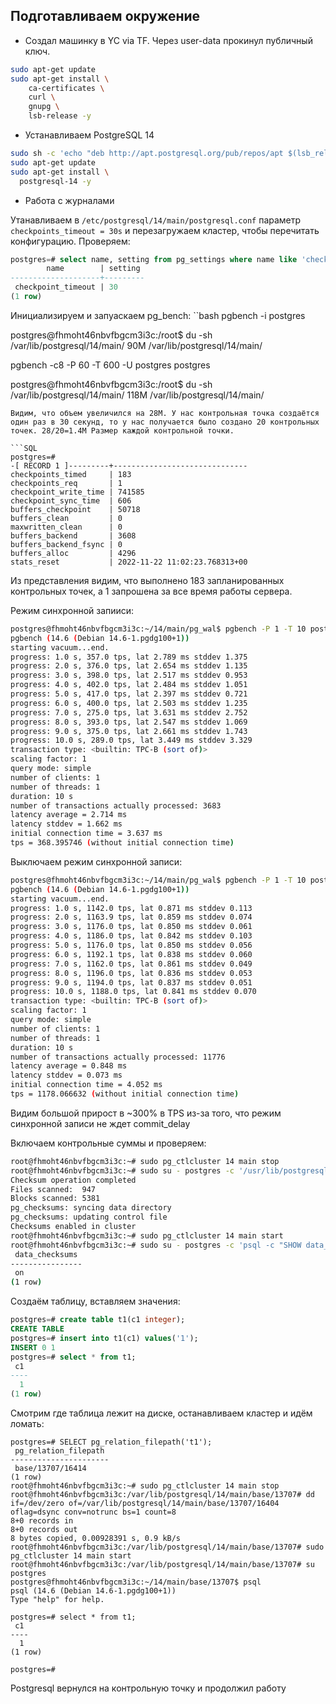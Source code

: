 
## Подготавливаем окружение
- Создал машинку в YC via TF. Через user-data прокинул публичный ключ.
```bash
sudo apt-get update
sudo apt-get install \
    ca-certificates \
    curl \
    gnupg \
    lsb-release -y
```


- Устанавливаем PostgreSQL 14
```bash
sudo sh -c 'echo "deb http://apt.postgresql.org/pub/repos/apt $(lsb_release -cs)-pgdg main" > /etc/apt/sources.list.d/pgdg.list' && wget --quiet -O - https://www.postgresql.org/media/keys/ACCC4CF8.asc | sudo apt-key add - 
sudo apt-get update
sudo apt-get install \
  postgresql-14 -y
```

- Работа с журналами

Утанавливаем в ```/etc/postgresql/14/main/postgresql.conf``` параметр ```checkpoints_timeout = 30s``` и перезагружаем кластер, чтобы перечитать конфигурацию.
Проверяем:
```SQL
postgres=# select name, setting from pg_settings where name like 'checkpoint_timeout%';
        name        | setting 
--------------------+---------
 checkpoint_timeout | 30
(1 row)
```

Инициализируем и запуаскаем pg_bench:
``bash
pgbench -i postgres

postgres@fhmoht46nbvfbgcm3i3c:/root$ du -sh /var/lib/postgresql/14/main/
90M	/var/lib/postgresql/14/main/

pgbench -c8 -P 60 -T 600 -U postgres postgres

postgres@fhmoht46nbvfbgcm3i3c:/root$ du -sh /var/lib/postgresql/14/main/
118M	/var/lib/postgresql/14/main/
```
Видим, что объем увеличился на 28M. У нас контрольная точка создаётся один раз в 30 секунд, то у нас получается было создано 20 контрольных точек. 28/20=1.4M Размер каждой контрольной точки.

```SQL
postgres=#  
-[ RECORD 1 ]---------+------------------------------
checkpoints_timed     | 183
checkpoints_req       | 1
checkpoint_write_time | 741585
checkpoint_sync_time  | 606
buffers_checkpoint    | 50718
buffers_clean         | 0
maxwritten_clean      | 0
buffers_backend       | 3608
buffers_backend_fsync | 0
buffers_alloc         | 4296
stats_reset           | 2022-11-22 11:02:23.768313+00

```
Из представления видим, что выполнено 183 запланированных контрольных точек, а 1 запрошена за все время работы сервера.



Режим синхронной запииси:
```bash
postgres@fhmoht46nbvfbgcm3i3c:~/14/main/pg_wal$ pgbench -P 1 -T 10 postgres
pgbench (14.6 (Debian 14.6-1.pgdg100+1))
starting vacuum...end.
progress: 1.0 s, 357.0 tps, lat 2.789 ms stddev 1.375
progress: 2.0 s, 376.0 tps, lat 2.654 ms stddev 1.135
progress: 3.0 s, 398.0 tps, lat 2.517 ms stddev 0.953
progress: 4.0 s, 402.0 tps, lat 2.484 ms stddev 1.051
progress: 5.0 s, 417.0 tps, lat 2.397 ms stddev 0.721
progress: 6.0 s, 400.0 tps, lat 2.503 ms stddev 1.235
progress: 7.0 s, 275.0 tps, lat 3.631 ms stddev 2.752
progress: 8.0 s, 393.0 tps, lat 2.547 ms stddev 1.069
progress: 9.0 s, 375.0 tps, lat 2.661 ms stddev 1.743
progress: 10.0 s, 289.0 tps, lat 3.449 ms stddev 3.329
transaction type: <builtin: TPC-B (sort of)>
scaling factor: 1
query mode: simple
number of clients: 1
number of threads: 1
duration: 10 s
number of transactions actually processed: 3683
latency average = 2.714 ms
latency stddev = 1.662 ms
initial connection time = 3.637 ms
tps = 368.395746 (without initial connection time)
```
Выключаем режим синхронной записи:

```bash
postgres@fhmoht46nbvfbgcm3i3c:~/14/main/pg_wal$ pgbench -P 1 -T 10 postgres
pgbench (14.6 (Debian 14.6-1.pgdg100+1))
starting vacuum...end.
progress: 1.0 s, 1142.0 tps, lat 0.871 ms stddev 0.113
progress: 2.0 s, 1163.9 tps, lat 0.859 ms stddev 0.074
progress: 3.0 s, 1176.0 tps, lat 0.850 ms stddev 0.061
progress: 4.0 s, 1186.0 tps, lat 0.842 ms stddev 0.103
progress: 5.0 s, 1176.0 tps, lat 0.850 ms stddev 0.056
progress: 6.0 s, 1192.1 tps, lat 0.838 ms stddev 0.060
progress: 7.0 s, 1162.0 tps, lat 0.861 ms stddev 0.049
progress: 8.0 s, 1196.0 tps, lat 0.836 ms stddev 0.053
progress: 9.0 s, 1194.0 tps, lat 0.837 ms stddev 0.051
progress: 10.0 s, 1188.0 tps, lat 0.841 ms stddev 0.070
transaction type: <builtin: TPC-B (sort of)>
scaling factor: 1
query mode: simple
number of clients: 1
number of threads: 1
duration: 10 s
number of transactions actually processed: 11776
latency average = 0.848 ms
latency stddev = 0.073 ms
initial connection time = 4.052 ms
tps = 1178.066632 (without initial connection time)
```
Видим большой прирост в ~300% в TPS из-за того, что режим синхронной записи не ждет commit_delay

Включаем контрольные суммы и проверяем:

```bash
root@fhmoht46nbvfbgcm3i3c:~# sudo pg_ctlcluster 14 main stop
root@fhmoht46nbvfbgcm3i3c:~# sudo su - postgres -c '/usr/lib/postgresql/14/bin/pg_checksums --enable -D "/var/lib/postgresql/14/main"'
Checksum operation completed
Files scanned:  947
Blocks scanned: 5381
pg_checksums: syncing data directory
pg_checksums: updating control file
Checksums enabled in cluster
root@fhmoht46nbvfbgcm3i3c:~# sudo pg_ctlcluster 14 main start
root@fhmoht46nbvfbgcm3i3c:~# sudo su - postgres -c 'psql -c "SHOW data_checksums;"'
 data_checksums 
----------------
 on
(1 row)
```

Создаём таблицу, вставляем значения:

```SQL
postgres=# create table t1(c1 integer);
CREATE TABLE
postgres=# insert into t1(c1) values('1'); 
INSERT 0 1
postgres=# select * from t1;
 c1 
----
  1
(1 row)
```
Смотрим где таблица лежит на диске, останавливаем кластер и идём ломать:
```
postgres=# SELECT pg_relation_filepath('t1');
 pg_relation_filepath 
----------------------
 base/13707/16414
(1 row)
root@fhmoht46nbvfbgcm3i3c:~# sudo pg_ctlcluster 14 main stop
root@fhmoht46nbvfbgcm3i3c:/var/lib/postgresql/14/main/base/13707# dd if=/dev/zero of=/var/lib/postgresql/14/main/base/13707/16404 oflag=dsync conv=notrunc bs=1 count=8
8+0 records in
8+0 records out
8 bytes copied, 0.00928391 s, 0.9 kB/s
root@fhmoht46nbvfbgcm3i3c:/var/lib/postgresql/14/main/base/13707# sudo pg_ctlcluster 14 main start
root@fhmoht46nbvfbgcm3i3c:/var/lib/postgresql/14/main/base/13707# su postgres
postgres@fhmoht46nbvfbgcm3i3c:~/14/main/base/13707$ psql
psql (14.6 (Debian 14.6-1.pgdg100+1))
Type "help" for help.

postgres=# select * from t1;
 c1 
----
  1
(1 row)

postgres=# 

```

Postgresql вернулся на контрольную точку и продолжил работу